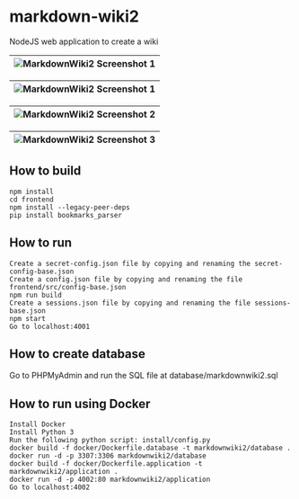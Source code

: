 # markdown-wiki2
NodeJS web application to create a wiki

| ![MarkdownWiki2 Screenshot 1](https://i.imgur.com/P2EYyHC.png) |
|-|

| ![MarkdownWiki2 Screenshot 1](https://i.imgur.com/rks1mPa.png) |
|-|

| ![MarkdownWiki2 Screenshot 2](https://i.imgur.com/Tuwmrs3.png) |
|-|

| ![MarkdownWiki2 Screenshot 3](https://i.imgur.com/yZs8Iqi.png) |
|-|

## How to build
```
npm install
cd frontend
npm install --legacy-peer-deps
pip install bookmarks_parser
```

## How to run
```
Create a secret-config.json file by copying and renaming the secret-config-base.json
Create a config.json file by copying and renaming the file frontend/src/config-base.json
npm run build
Create a sessions.json file by copying and renaming the file sessions-base.json
npm start
Go to localhost:4001
```

## How to create database
Go to PHPMyAdmin and run the SQL file at database/markdownwiki2.sql

## How to run using Docker
```
Install Docker
Install Python 3
Run the following python script: install/config.py
docker build -f docker/Dockerfile.database -t markdownwiki2/database .
docker run -d -p 3307:3306 markdownwiki2/database
docker build -f docker/Dockerfile.application -t markdownwiki2/application .
docker run -d -p 4002:80 markdownwiki2/application
Go to localhost:4002
```